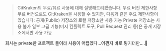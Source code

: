 <blockquote>
<p>GitKraken의 무료/유료 사용에 대해 설명해드리겠습니다.
무료 버전 제한사항
무료 버전으로도 GitKraken을 사용할 수 있지만, 다음과 같은 주요 제한사항이 있습니다:
공개(Public) 저장소와 로컬 저장소만 사용 가능
Private 저장소는 사용 불가
일부 고급 기능(머지 컨플릭트 도구, Pull Request 관리 등)은 공개 저장소에서만 사용 가능</p>
</blockquote>
<p>회사는 private한 프로젝트 들이라 사용이 어렵겠다...어쩐지 바로 튕기더만....🤖</p>